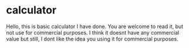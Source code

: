 # calculator
Hello, this is basic calculator I have done. You are welcome to read it, but not use for commercial purposes. I think it doesnt have any commercial value but still, I dont like the idea you using it for commercial purposes.
